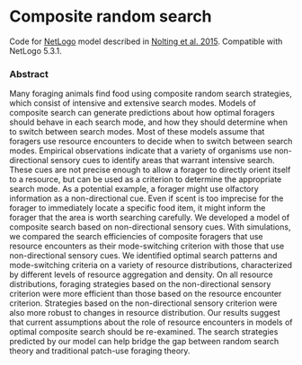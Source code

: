 # Composite random search

Code for [NetLogo](https://ccl.northwestern.edu/netlogo/) model described in [Nolting et al. 2015](https://doi.org/10.1016/j.ecocom.2015.03.002). Compatible with NetLogo 5.3.1.

### Abstract

Many foraging animals find food using composite random search strategies, which consist of intensive and extensive search modes. Models of composite search can generate predictions about how optimal foragers should behave in each search mode, and how they should determine when to switch between search modes. Most of these models assume that foragers use resource encounters to decide when to switch between search modes. Empirical observations indicate that a variety of organisms use non-directional sensory cues to identify areas that warrant intensive search. These cues are not precise enough to allow a forager to directly orient itself to a resource, but can be used as a criterion to determine the appropriate search mode. As a potential example, a forager might use olfactory information as a non-directional cue. Even if scent is too imprecise for the forager to immediately locate a specific food item, it might inform the forager that the area is worth searching carefully. We developed a model of composite search based on non-directional sensory cues. With simulations, we compared the search efficiencies of composite foragers that use resource encounters as their mode-switching criterion with those that use non-directional sensory cues. We identified optimal search patterns and mode-switching criteria on a variety of resource distributions, characterized by different levels of resource aggregation and density. On all resource distributions, foraging strategies based on the non-directional sensory criterion were more efficient than those based on the resource encounter criterion. Strategies based on the non-directional sensory criterion were also more robust to changes in resource distribution. Our results suggest that current assumptions about the role of resource encounters in models of optimal composite search should be re-examined. The search strategies predicted by our model can help bridge the gap between random search theory and traditional patch-use foraging theory.
